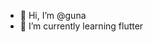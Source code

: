 - 👋 Hi, I’m @guna
- 🌱 I’m currently learning flutter
<!---
guna-hub/guna-hub is a ✨ special ✨ repository because its `README.md` (this file) appears on your GitHub profile.
You can click the Preview link to take a look at your changes.
--->
